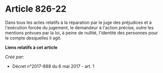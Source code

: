 # Article 826-22

Dans tous les actes relatifs à la réparation par le juge des préjudices et à l'exécution forcée du jugement, le demandeur à
l'action précise, outre les mentions prévues par la loi, à peine de nullité, l'identité des personnes pour le compte
desquelles il agit.

**Liens relatifs à cet article**

_Créé par_:

  - Décret n°2017-888 du 6 mai 2017 - art. 1
